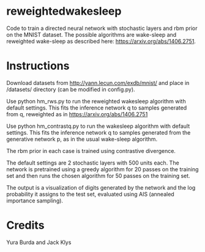 # reweightedwakesleep
Code to train a directed neural network with stochastic layers and rbm prior on the MNIST dataset.
The possible algorithms are wake-sleep and reweighted wake-sleep as described here: https://arxiv.org/abs/1406.2751.

# Instructions
Download datasets from http://yann.lecun.com/exdb/mnist/ and place in /datasets/ directory (can be modified in config.py).

Use python hm_rws.py to run the reweighted wakesleep algorithm with default settings. This fits the inference network q to samples generated from q, reweighted as in https://arxiv.org/abs/1406.2751

Use python hm_contrastq.py to run the wakesleep algorithm with default settings. This fits the inference network q to samples generated from the generative network p, as in the usual wake-sleep algorithm.

The rbm prior in each case is trained using contrastive divergence.

The default settings are 2 stochastic layers with 500 units each. The network is pretrained using a greedy algorithm for 20 passes on the training set and then runs the chosen algorithm for 50 passes on the training set.

The output is a visualization of digits generated by the network and the log probability it assigns to the test set, evaluated using AIS (annealed importance sampling).

# Credits
Yura Burda and Jack Klys
